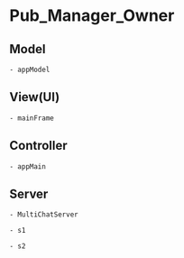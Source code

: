# Pub_Manager_Owner

## Model
    
    - appModel
    
## View(UI)

    - mainFrame

## Controller

    - appMain
    
## Server

    - MultiChatServer
    
    - s1
    
    - s2
